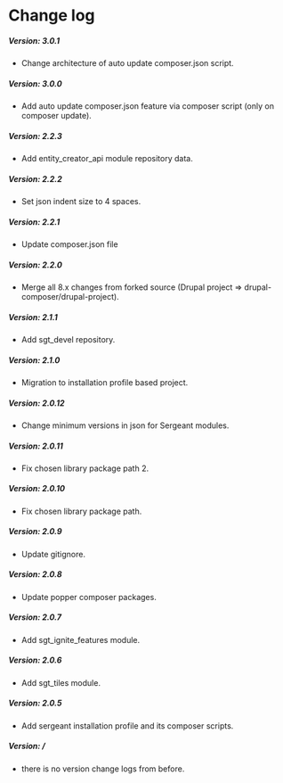 # Change log

##### Version: 3.0.1
- Change architecture of auto update composer.json script.

##### Version: 3.0.0
- Add auto update composer.json feature via composer script (only on composer update).

##### Version: 2.2.3
- Add entity_creator_api module repository data.

##### Version: 2.2.2
- Set json indent size to 4 spaces.

##### Version: 2.2.1
- Update composer.json file

##### Version: 2.2.0
- Merge all 8.x changes from forked source (Drupal project => drupal-composer/drupal-project).

##### Version: 2.1.1
- Add sgt_devel repository.

##### Version: 2.1.0
- Migration to installation profile based project.

##### Version: 2.0.12
- Change minimum versions in json for Sergeant modules.

##### Version: 2.0.11
- Fix chosen library package path 2.

##### Version: 2.0.10
- Fix chosen library package path.

##### Version: 2.0.9
- Update gitignore.

##### Version: 2.0.8
- Update popper composer packages.

##### Version: 2.0.7
- Add sgt_ignite_features module.

##### Version: 2.0.6
- Add sgt_tiles module.

##### Version: 2.0.5
- Add sergeant installation profile and its composer scripts.

##### Version: /
- there is no version change logs from before.
